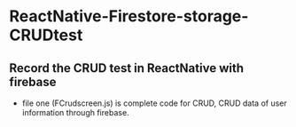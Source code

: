 # ReactNative-Firestore-storage-CRUDtest
## Record the CRUD test in ReactNative with firebase
- file one (FCrudscreen.js) is complete code for CRUD, CRUD data of user information through firebase.

